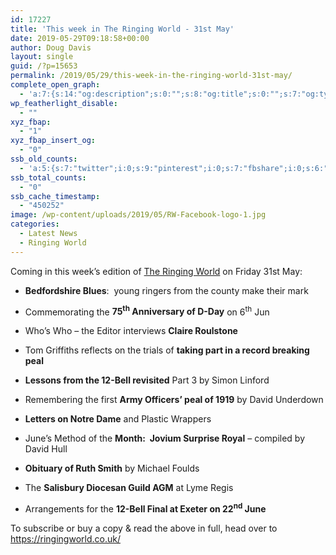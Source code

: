 ```yaml
---
id: 17227
title: 'This week in The Ringing World - 31st May'
date: 2019-05-29T09:18:58+00:00
author: Doug Davis
layout: single
guid: /?p=15653
permalink: /2019/05/29/this-week-in-the-ringing-world-31st-may/
complete_open_graph:
  - 'a:7:{s:14:"og:description";s:0:"";s:8:"og:title";s:0:"";s:7:"og:type";s:0:"";s:12:"twitter:card";s:7:"summary";s:15:"twitter:creator";s:0:"";s:19:"twitter:description";s:0:"";s:8:"og:image";s:5:"15532";}'
wp_featherlight_disable:
  - ""
xyz_fbap:
  - "1"
xyz_fbap_insert_og:
  - "0"
ssb_old_counts:
  - 'a:5:{s:7:"twitter";i:0;s:9:"pinterest";i:0;s:7:"fbshare";i:0;s:6:"reddit";i:0;s:6:"tumblr";N;}'
ssb_total_counts:
  - "0"
ssb_cache_timestamp:
  - "450252"
image: /wp-content/uploads/2019/05/RW-Facebook-logo-1.jpg
categories:
  - Latest News
  - Ringing World
---
```

Coming in this week’s edition of <a href="https://www.ringingworld.co.uk" target="_blank" rel="noopener noreferrer">The Ringing World</a> on Friday 31st May:

+ **Bedfordshire Blues**:  young ringers from the county make their mark

+ Commemorating the **75<sup>th</sup> Anniversary of D-Day** on 6<sup>th</sup> Jun

+ Who’s Who – the Editor interviews **Claire Roulstone**

+ Tom Griffiths reflects on the trials of **taking part in a record breaking peal**

+ **Lessons from the 12-Bell revisited** Part 3 by Simon Linford

+ Remembering the first **Army Officers’ peal of 1919** by David Underdown

+ **Letters on Notre Dame** and Plastic Wrappers

+ June’s Method of the **Month:  Jovium Surprise Royal** – compiled by David Hull

+ **Obituary of Ruth Smith** by Michael Foulds

+ The **Salisbury Diocesan Guild AGM** at Lyme Regis

+ Arrangements for the **12-Bell Final at Exeter on 22<sup>nd</sup> June**

To subscribe or buy a copy & read the above in full, head over to <a href="https://ringingworld.co.uk/" target="_blank" rel="noopener noreferrer">https://ringingworld.co.uk/</a>

